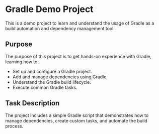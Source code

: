# Gradle Demo Project
This is a demo project to learn and understand the usage of Gradle as a build automation and dependency management tool.

## Purpose
The purpose of this project is to get hands-on experience with Gradle, learning how to:
- Set up and configure a Gradle project.
- Add and manage dependencies using Gradle.
- Understand the Gradle build lifecycle.
- Execute common Gradle tasks.

## Task Description
The project includes a simple Gradle script that demonstrates how to manage dependencies, create custom tasks, and automate the build process.

